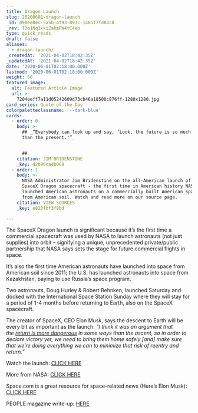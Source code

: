 ```yaml
---
title: Dragon Launch
slug: 20200601-dragon-launch
_id: d98ee0ec-5a5b-4f93-893c-1485f7fd84c8
_rev: TDo1Nq1xkiZakmRW4tC4ep
type: quick_reads
draft: false
aliases:
  - dragon-launch/
_createdAt: '2021-04-02T18:42:35Z'
_updatedAt: '2021-04-02T18:42:35Z'
date: '2020-06-01T02:18:00.000Z'
lastmod: '2020-06-01T02:18:00.000Z'
weight: 50
featured_image:
  alt: Featured Article Image
  url: >-
    7204eeff7a11d05242609d73cb46a18500c876ff-1280x1280.jpg
card_series: Quote of the Day
colorpaletteclassname: '--dark-blue'
cards:
  - order: 0
    body: >-
      ## _“Everybody can look up and say, ‘Look, the future is so much brighter
      than the present.'”_


      ##
    citation: JIM BRIDENSTINE
    _key: d2b96ca4b068
  - order: 1
    body: >-
      NASA Administrator Jim Bridenstine on the all-American launch of the
      SpaceX Dragon spacecraft - the first time in American history NASA
      launched American astronauts on a commercially built American spacecraft
      from American soil. Watch and read more on our source page.
    citation: VIEW SOURCES
    _key: e823fbf3f8bd

---
```

The SpaceX Dragon launch is significant because it’s the first time a commercial spacecraft was used by NASA to launch astronauts (not just supplies) into orbit – signifying a unique, unprecedented private/public partnership that NASA says sets the stage for future commercial flights in space.

It’s also the first time American astronauts have launched into space from American soil since 2011; the U.S. has launched astronauts into space from Kazakhstan, paying to use Russia’s space program.

Two astronauts, Doug Hurley & Robert Behnken, launched Saturday and docked with the International Space Station Sunday where they will stay for a period of 1-4 months before returning to Earth, also on the SpaceX spacecraft.

The creator of SpaceX, CEO Elon Musk, says the descent to Earth will be every bit as important as the launch: _“I think it was an argument that the_ [_return is more dangerous_](https://www.space.com/elon-musk-emotional-spacex-astronaut-launch.html) _in some ways than the ascent, so in order to declare victory yet, we need to bring them home safely [and] make sure that we’re doing everything we can to minimize that risk of reentry and return.”_

Watch the launch: [CLICK HERE](https://twitter.com/i/broadcasts/1mnxeQgVXpoxX?ref_src=twsrc%5Etfw%7Ctwcamp%5Etweetembed%7Ctwterm%5E1266807391305314305%7Ctwgr%5E&ref_url=https%3A%2F%2Fpeople.com%2Fhuman-interest%2Fhistoric-nasa-spacex-launch%2F)

More from NASA: [CLICK HERE](https://www.nasa.gov/press-release/nasa-astronauts-launch-from-america-in-historic-test-flight-of-spacex-crew-dragon)

Space.com is a great resource for space-related news (Here’s Elon Musk): [CLICK HERE](https://www.space.com/elon-musk-emotional-spacex-astronaut-launch.html)

PEOPLE magazine write-up: [HERE](https://people.com/human-interest/historic-nasa-spacex-launch/?utm_medium=browser&utm_source=people.com&utm_content=20200530&utm_campaign=552694)